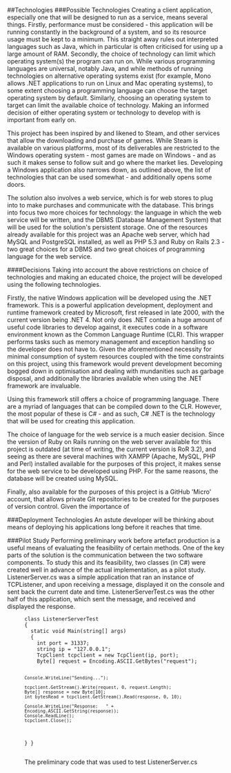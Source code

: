 ##Technologies
###Possible Technologies
Creating a client application, especially one that will be designed to run as a service, means several things. Firstly, performance must be considered - this application will be running constantly in the background of a system, and so its resource usage must be kept to a minimum. This straight away rules out interpreted languages such as Java, which in particular is often criticised for using up a large amount of RAM. Secondly, the choice of technology can limit which operating system(s) the program can run on. While various programming languages are universal, notably Java, and while methods of running technologies on alternative operating systems exist (for example, Mono allows .NET applications to run on Linux and Mac operating systems), to some extent choosing a programming language can choose the target operating system by default. Similarly, choosing an operating system to target can limit the available choice of technology. Making an informed decision of either operating system or technology to develop with is important from early on.

This project has been inspired by and likened to Steam, and other services that allow the downloading and purchase of games. While Steam is available on various platforms, most of its deliverables are restricted to the Windows operating system - most games are made on Windows - and as such it makes sense to follow suit and go where the market lies. Developing a Windows application also narrows down, as outlined above, the list of technologies that can be used somewhat - and additionally opens some doors.

The solution also involves a web service, which is for web stores to plug into to make purchases and communicate with the database. This brings into focus two more choices for technology: the language in which the web service will be written, and the DBMS (Database Management System) that will be used for the solution's persistent storage. One of the resources already available for this project was an Apache web server, which had MySQL and PostgreSQL installed, as well as PHP 5.3 and Ruby on Rails 2.3 - two great choices for a DBMS and two great choices of programming language for the web service.

####Decisions
Taking into account the above restrictions on choice of technologies and making an educated choice, the project will be developed using the following technologies.

Firstly, the native Windows application will be developed using the .NET framework. This is a powerful application development, deployment and runtime framework created by Microsoft, first released in late 2000, with the current version being .NET 4. Not only does .NET contain a huge amount of useful code libraries to develop against, it executes code in a software environment known as the Common Language Runtime (CLR). This wrapper performs tasks such as memory management and exception handling so the developer does not have to. Given the aforementioned necessity for minimal consumption of system resources coupled with the time constraints on this project, using this framework would prevent development becoming bogged down in optimisation and dealing with mundanities such as garbage disposal, and additionally the libraries available when using the .NET framework are invaluable. 

Using this framework still offers a choice of programming language. There are a myriad of languages that can be compiled down to the CLR. However, the most popular of these is C# - and as such, C# .NET is the technology that will be used for creating this application.

The choice of language for the web service is a much easier decision. Since the version of Ruby on Rails running on the web server available for this project is outdated (at time of writing, the current version is RoR 3.2), and seeing as there are several machines with XAMPP (Apache, MySQL, PHP and Perl) installed available for the purposes of this project, it makes sense for the web service to be developed using PHP. For the same reasons, the database will be created using MySQL.

Finally, also available for the purposes of this project is a GitHub 'Micro' account, that allows private Git repositories to be created for the purposes of version control. Given the importance of 

###Deployment Technologies
	An astute developer will be thinking about means of deploying his applications long before it reaches that time. 

###Pilot Study
Performing preliminary work before artefact production is a useful means of evaluating the feasibility of certain methods. One of the key parts of the solution is the communication between the two software components. To study this and its feasibility, two classes (in C#) were created well in advance of the actual implementation, as a pilot study. ListenerServer.cs was a simple application that ran an instance of TCPListener, and upon receiving a message, displayed it on the console and sent back the current date and time. ListenerServerTest.cs was the other half of this application, which sent the message, and received and displayed the response.

<figure>
<pre><code>class ListenerServerTest
{
  static void Main(string[] args)
  {
    int port = 31337;
    string ip = "127.0.0.1";
    TcpClient tcpclient = new TcpClient(ip, port);
    Byte[] request = Encoding.ASCII.GetBytes("request");
	
	Console.WriteLine("Sending...");
	
	tcpclient.GetStream().Write(request, 0, request.Length);
	Byte[] response = new Byte[10];
    int bytesRead = tcpclient.GetStream().Read(response, 0, 10);
    
    Console.WriteLine("Response:   " + Encoding.ASCII.GetString(response));
    Console.ReadLine();
    tcpclient.Close();
  }
}</code></pre>
<figcaption>The preliminary code that was used to test ListenerServer.cs</figcaption>
</figure>